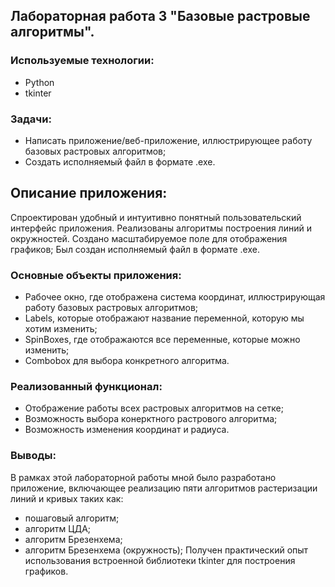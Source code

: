 ## Лабораторная работа 3 "Базовые растровые алгоритмы".

### Используемые технологии:
  * Python
  * tkinter

### Задачи:
  * Написать приложение/веб-приложение, иллюстрирующее работу базовых растровых алгоритмов;
  * Создать исполняемый файл в формате .exe. 

## Описание приложения:
Спроектирован удобный и интуитивно понятный пользовательский интерфейс приложения.
Реализованы алгоритмы построения линий и окружностей.
Создано масштабируемое поле для отображения графиков;
Был создан исполняемый файл в формате .exe.

### Основные объекты приложения:
  * Рабочее окно, где отображена система координат, иллюстрирующая работу базовых растровых алгоритмов;  
  * Labels, которые отображают название переменной, которую мы хотим изменить;
  * SpinBoxes, где отображаются все переменные, которые можно изменить;
  * Combobox для выбора конкретного алгоритма.

### Реализованный функционал:
  * Отображение работы всех растровых алгоритмов на сетке;
  * Возможность выбора конерктного растрового алгоритма;
  * Возможность изменения координат и радиуса.
  
### Выводы:
В рамках этой лабораторной работы мной было разработано приложение, включающее реализацию пяти алгоритмов 
растеризации линий и кривых таких как:
* пошаговый алгоритм;
* алгоритм ЦДА;
* алгоритм Брезенхема;
* алгоритм Брезенхема (окружность);
Получен практический опыт использования встроенной библиотеки tkinter для построения графиков.

